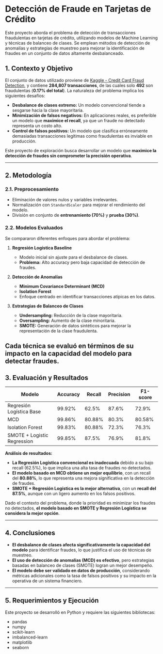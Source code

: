 # Detección de Fraude en Tarjetas de Crédito
Este proyecto aborda el problema de detección de transacciones fraudulentas en tarjetas de crédito, utilizando modelos de Machine Learning y técnicas de balanceo de clases. 
Se emplean métodos de detección de anomalías y estrategias de muestreo para mejorar la identificación de fraudes en un conjunto de datos altamente desbalanceado.

## 1. Contexto y Objetivo
El conjunto de datos utilizado proviene de [Kaggle - Credit Card Fraud Detection](https://www.kaggle.com/mlg-ulb/creditcardfraud), y contiene **284,807 transacciones**, de las cuales solo **492** son fraudulentas (**0.17% del total**). La naturaleza del problema implica los siguientes desafíos:

- **Desbalance de clases extremo:** Un modelo convencional tiende a sesgarse hacia la clase mayoritaria.
- **Minimización de falsos negativos:** En aplicaciones reales, es preferible un modelo que **maximice el recall**, ya que un fraude no detectado representa un costo alto.
- **Control de falsos positivos:** Un modelo que clasifica erróneamente demasiadas transacciones legítimas como fraudulentas es inviable en producción.

Este proyecto de exploración busca desarrollar un modelo que **maximice la detección de fraudes sin comprometer la precisión operativa**.

---
## 2. Metodología

### 2.1. Preprocesamiento
- Eliminación de valores nulos y variables irrelevantes.
- Normalización con `StandardScaler` para mejorar el rendimiento del modelo.
- División en conjunto de **entrenamiento (70%)** y **prueba (30%)**.

### 2.2. Modelos Evaluados
Se compararon diferentes enfoques para abordar el problema:

1. **Regresión Logística Baseline**  
   - Modelo inicial sin ajuste para el desbalance de clases.  
   - **Problema:** Alto accuracy pero baja capacidad de detección de fraudes.

2. **Detección de Anomalías**  
   - **Minimum Covariance Determinant (MCD)**  
   - **Isolation Forest**  
   - Enfoque centrado en identificar transacciones atípicas en los datos.

3. **Estrategias de Balanceo de Clases**  
   - **Undersampling:** Reducción de la clase mayoritaria.  
   - **Oversampling:** Aumento de la clase minoritaria.  
   - **SMOTE:** Generación de datos sintéticos para mejorar la representación de la clase fraudulenta.  

Cada técnica se evaluó en términos de su impacto en la capacidad del modelo para detectar fraudes.
---

## 3. Evaluación y Resultados

| Modelo | Accuracy | Recall | Precision | F1-score |
|--------|---------|--------|-----------|---------|
| Regresión Logística Base | 99.92% | 62.5% | 87.6% | 72.9% |
| MCD | 99.86% | 80.88% | 80.3% | 80.58% |
| Isolation Forest | 99.83% | 80.88% | 72.3% | 76.3% |
| SMOTE + Logistic Regression | 99.85% | 87.5% | 76.9% | 81.8% |

**Análisis de resultados:**
- **La Regresión Logística convencional es inadecuada** debido a su bajo recall (62.5%), lo que implica una alta tasa de fraudes no detectados.
- **El modelo basado en MCD obtiene un mejor equilibrio**, con un recall del **80.88%**, lo que representa una mejora significativa en la detección de fraudes.
- **SMOTE + Regresión Logística es la mejor alternativa**, con un **recall del 87.5%**, aunque con un ligero aumento en los falsos positivos.

Dado el contexto del problema, donde la prioridad es minimizar los fraudes no detectados, **el modelo basado en SMOTE y Regresión Logística se considera la mejor opción**.

---
## 4. Conclusiones

- **El desbalance de clases afecta significativamente la capacidad del modelo** para identificar fraudes, lo que justifica el uso de técnicas de muestreo.
- **El uso de detección de anomalías (MCD) es efectivo**, pero estrategias basadas en balanceo de clases (SMOTE) logran un mejor desempeño.
- **El modelo debe ser validado en datos de producción**, considerando métricas adicionales como la tasa de falsos positivos y su impacto en la operativa de un sistema financiero.

---

## 5. Requerimientos y Ejecución
Este proyecto se desarrolló en Python y requiere las siguientes bibliotecas:
- pandas
- numpy
- scikit-learn
- imbalanced-learn
- matplotlib
- seaborn
